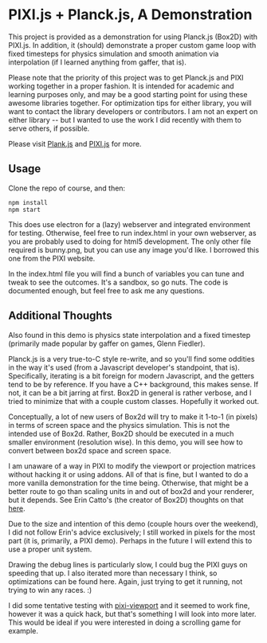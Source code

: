 # PIXI.js + Planck.js, A Demonstration

This project is provided as a demonstration for using Planck.js (Box2D) with PIXI.js.  In addition, it (should) demonstrate a proper custom game loop with fixed timesteps for physics simulation and smooth animation via interpolation (if I learned anything from gaffer, that is).

Please note that the priority of this project was to get Planck.js and PIXI working together in a proper fashion.  It is intended for academic and learning purposes only, and may be a good starting point for using these awesome libraries together.  For optimization tips for either library, you will want to contact the library developers or contributors.  I am not an expert on either library -- but I wanted to use the work I did recently with them to serve others, if possible.

Please visit [Plank.js](https://github.com/shakiba/planck.js/) and [PIXI.js](https://github.com/pixijs/pixi.js) for more.

## Usage

Clone the repo of course, and then:

```
npm install
npm start
```

This does use electron for a (lazy) webserver and integrated environment for testing.  Otherwise, feel free to run index.html in your own webserver, as you are probably used to doing for html5 development.  The only other file required is bunny.png, but you can use any image you'd like.  I borrowed this one from the PIXI website.

In the index.html file you will find a bunch of variables you can tune and tweak to see the outcomes.  It's a sandbox, so go nuts.  The code is documented enough, but feel free to ask me any questions.

## Additional Thoughts

Also found in this demo is physics state interpolation and a fixed timestep (primarily made popular by gaffer on games, Glenn Fiedler).

Planck.js is a very true-to-C style re-write, and so you'll find some oddities in the way it's used (from a Javascript developer's standpoint, that is).  Specifically, iterating is a bit foreign for modern Javascript, and the getters tend to be by reference.  If you have a C++ background, this makes sense.  If not, it can be a bit jarring at first.  Box2D in general is rather verbose, and I tried to minimize that with a couple custom classes.  Hopefully it worked out.

Conceptually, a lot of new users of Box2d will try to make it 1-to-1 (in pixels) in terms of screen space and the physics simulation.  This is not the intended use of Box2d.  Rather, Box2D should be executed in a much smaller environment (resolution wise).  In this demo, you will see how to convert between box2d space and screen space.

I am unaware of a way in PIXI to modify the viewport or projection matrices without hacking it or using addons.  All of that is fine, but I wanted to do a more vanilla demonstration for the time being.  Otherwise, that might be a better route to go than scaling units in and out of box2d and your renderer, but it depends.  See Erin Catto's (the creator of Box2D) thoughts on that [here](https://box2d.org/2011/12/pixels/).

Due to the size and intention of this demo (couple hours over the weekend), I did not follow Erin's advice exclusively; I still worked in pixels for the most part (it is, primarily, a PIXI demo).  Perhaps in the future I will extend this to use a proper unit system.

Drawing the debug lines is particularly slow, I could bug the PIXI guys on speeding that up.  I also iterated more than necessary I think, so optimizations can be found here.  Again, just trying to get it running, not trying to win any races. :)

I did some tentative testing with [pixi-viewport](https://github.com/davidfig/pixi-viewport/) and it seemed to work fine, however it was a quick hack, but that's something I will look into more later.  This would be ideal if you were interested in doing a scrolling game for example.